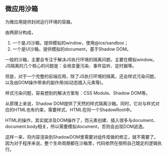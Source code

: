 ## 微应用沙箱

为微应用提供封闭运行环境的容器。

由两部分构成，

1. 一个是JS沙箱，提供模拟的window，使用@ice/sandbox；
2. 一个是UI沙箱，提供模拟的document，基于Shadow DOM。

一般的沙箱，主要会专注于解决JS执行环境的隔离问题，主要在模拟window。JS隔离的几个核心的问题是：全局变量污染、事件监听、定时器等。

但是，对于一个完整的前端应用，除了JS执行环境的隔离，还会样式污染问题，以及由DOM操作带来的副作用(如动态插入元素等)。

样式污染问题，容易想到的解决方案有：CSS Module、Shadow DOM等。

从原理上来说，Shadow DOM提供了天然的样式隔离沙箱。同时，它对与样式对应的HTML也有约束，需要样式、HTML在同一个ShadowRoot中。

HTML的操作，其实就涉及DOM操作了，而元素创建、插入很多与document、document.body相关，所以需要模拟document，否则会出现DOM逃逸。

这样一来，将内容渲染到ShadowDOM里需要对组件库做的修正，就不需要了。因为对于程序来说，整个生命周期都在沙箱里，代码依然在按照自己既定的逻辑执行。
